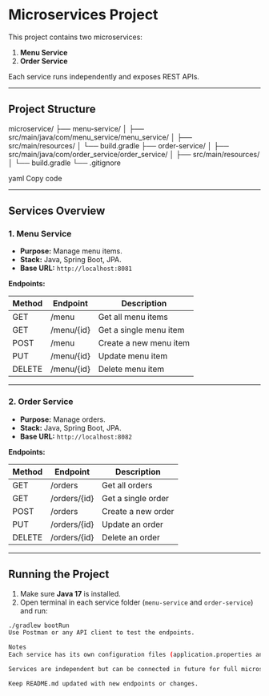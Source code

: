 # Microservices Project

This project contains two microservices:

1. **Menu Service**
2. **Order Service**

Each service runs independently and exposes REST APIs.

---

## Project Structure

microservice/
├── menu-service/
│ ├── src/main/java/com/menu_service/menu_service/
│ ├── src/main/resources/
│ └── build.gradle
├── order-service/
│ ├── src/main/java/com/order_service/order_service/
│ ├── src/main/resources/
│ └── build.gradle
└── .gitignore

yaml
Copy code

---

## Services Overview

### 1. Menu Service

- **Purpose:** Manage menu items.
- **Stack:** Java, Spring Boot, JPA.
- **Base URL:** `http://localhost:8081`

**Endpoints:**

| Method | Endpoint   | Description            |
| ------ | ---------- | ---------------------- |
| GET    | /menu      | Get all menu items     |
| GET    | /menu/{id} | Get a single menu item |
| POST   | /menu      | Create a new menu item |
| PUT    | /menu/{id} | Update menu item       |
| DELETE | /menu/{id} | Delete menu item       |

---

### 2. Order Service

- **Purpose:** Manage orders.
- **Stack:** Java, Spring Boot, JPA.
- **Base URL:** `http://localhost:8082`

**Endpoints:**

| Method | Endpoint     | Description        |
| ------ | ------------ | ------------------ |
| GET    | /orders      | Get all orders     |
| GET    | /orders/{id} | Get a single order |
| POST   | /orders      | Create a new order |
| PUT    | /orders/{id} | Update an order    |
| DELETE | /orders/{id} | Delete an order    |

---

## Running the Project

1. Make sure **Java 17** is installed.
2. Open terminal in each service folder (`menu-service` and `order-service`) and run:

```bash
./gradlew bootRun
Use Postman or any API client to test the endpoints.

Notes
Each service has its own configuration files (application.properties and application.yml).

Services are independent but can be connected in future for full microservice architecture.

Keep README.md updated with new endpoints or changes.
```
